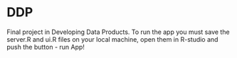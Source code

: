 # DDP
Final project in Developing Data Products.
To run the app you must save the server.R and ui.R files on your local machine, open them in R-studio and push the button - run App!
